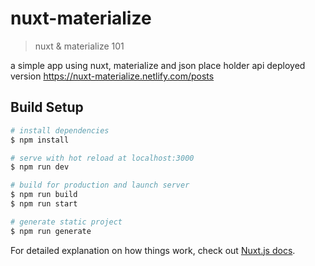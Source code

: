 # nuxt-materialize

> nuxt &amp; materialize 101

a simple app using nuxt, materialize and json place holder api
deployed version  https://nuxt-materialize.netlify.com/posts
## Build Setup

``` bash
# install dependencies
$ npm install

# serve with hot reload at localhost:3000
$ npm run dev

# build for production and launch server
$ npm run build
$ npm run start

# generate static project
$ npm run generate
```

For detailed explanation on how things work, check out [Nuxt.js docs](https://nuxtjs.org).
